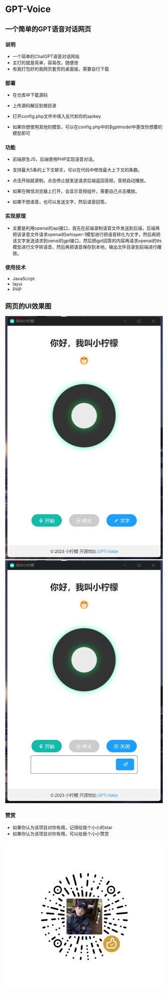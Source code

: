 # GPT-Voice

## 一个简单的GPT语音对话网页

### 说明
- 一个简单的ChatGPT语音对话网站
- 主打的就是简单，容易改，随便改
- 有我打包好的我网页套壳的桌面版，需要自行下载

### 部署

- 在仓库中下载源码
  
- 上传源码解压到根目录

- 打开config.php文件中填入反代和你的apikey

- 如果你想使用其他的模型，可以在config.php中的$gptmodel中更改你想要的模型即可

### 功能

- 前端原生JS，后端使用PHP实现语音对话。

- 支持最大5条的上下文聊天，可以在代码中修改最大上下文的条数。

- 点击开始就录制，点击停止就发送请求后端返回音频，音频自动播放。

- 如果在微信浏览器上打开，会显示音频组件，需要自己点击播放。

- 如果不想语音，也可以发送文字，然后语音回答。

### 实现原理

- 主要是利用openai的api接口，首先在前端录制语音文件发送到后端，后端再把该录音文件请求openai的whisper-1模型进行把语音转化为文字，然后再把该文字发送请求到oenai的gpt接口，然后把gpt回答的内容再请求openai的tts模型进行文字转语音，然后再把语音保存到本地，输出文件目录到前端进行播放。

### 使用技术
- JavaScript
- layui
- PHP

## 网页的UI效果图
![图片1](img/1.png)
![图片2](img/2.png)
### 赞赏
-  如果你认为该项目对你有用，记得给我个小小的star
-  如果你认为该项目对你有用，可以给我个小小赞赏

![赞赏](img/zs.jpg)
